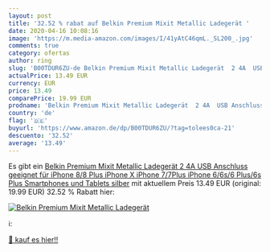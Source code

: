 ```yaml
---
layout: post
title: '32.52 % rabat auf Belkin Premium Mixit Metallic Ladegerät '
date: 2020-04-16 10:08:16
image: 'https://m.media-amazon.com/images/I/41yAtC46qmL._SL200_.jpg'
comments: true
category: ofertas
author: ring
slug: 'B00TDUR6ZU-de Belkin Premium Mixit Metallic Ladegerät  2 4A  USB Anschluss  geeignet für iPhone 8/8 Plus  iPhone X  iPhone 7/7Plus  iPhone 6/6s/6 Plus/6s Plus  Smartphones und Tablets  silber'
actualPrice: 13.49 EUR
currency: EUR
price: 13.49
comparePrice: 19.99 EUR
prodname: 'Belkin Premium Mixit Metallic Ladegerät  2 4A  USB Anschluss  geeignet für iPhone 8/8 Plus  iPhone X  iPhone 7/7Plus  iPhone 6/6s/6 Plus/6s Plus  Smartphones und Tablets  silber'
country: 'de'
flag: '🇩🇪'
buyurl: 'https://www.amazon.de/dp/B00TDUR6ZU/?tag=tolees0ca-21'
descuento: '32.52'
average: '13.49'
---
```


Es gibt ein [Belkin Premium Mixit Metallic Ladegerät  2 4A  USB Anschluss  geeignet für iPhone 8/8 Plus  iPhone X  iPhone 7/7Plus  iPhone 6/6s/6 Plus/6s Plus  Smartphones und Tablets  silber](https://www.amazon.de/dp/B00TDUR6ZU/?tag=tolees0ca-21) mit aktuellem Preis 13.49 EUR (original: 19.99 EUR) 32.52 % Rabatt hier:

[![Belkin Premium Mixit Metallic Ladegerät ](https://m.media-amazon.com/images/I/41yAtC46qmL._SL200_.jpg)](https://www.amazon.de/dp/B00TDUR6ZU/?tag=tolees0ca-21)

ℹ️:


[🛒 kauf es hier!!](https://www.amazon.de/dp/B00TDUR6ZU/?tag=tolees0ca-21)
